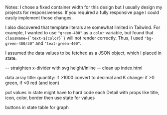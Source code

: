 
Notes:
I chose a fixed container width for this design but I usually design my projects for responsiveness. If you required a fully responsive page I could easily implement those changes.

I also discovered that template literals are somewhat limited in Tailwind. For example, I wanted to use `"green-400"` as a `color` variable, but found that ``className={`text-${color}`}`` will not render correctly. Thus, I used `"bg-green-400/30"` and `"text-green-400"`.

I assumed the data values to be fetched as a JSON object, which I placed in state.


-- straighten x-divider with svg height/inline
-- clean up index.html


data array
    title:
    quantity:
        if >1000 convert to decimal and K
    change:
        if >0 green, if <0 red (and icon)

put values in state
might have to hard code each Detail with props like title, icon, color, border
then use state for values

<App>
<Users>
    <Detail maybe specify icon and color as prop>
    <Detail>
    <Detail specify as percent in prop>
    <Detail specify suffix in prop>
</Users>
<Views>
buttons in state
table for graph
</App>

